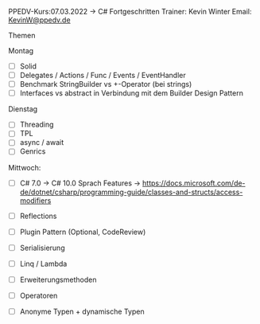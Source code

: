 PPEDV-Kurs:07.03.2022 -> C# Fortgeschritten
Trainer: Kevin Winter
Email: KevinW@ppedv.de

Themen

Montag 

- [ ] Solid 
- [ ] Delegates / Actions / Func / Events / EventHandler
- [ ] Benchmark StringBuilder vs +-Operator (bei strings)
- [ ] Interfaces vs abstract in Verbindung mit dem Builder Design Pattern 

Dienstag
- [ ] Threading
- [ ] TPL
- [ ] async / await
- [ ] Genrics

Mittwoch:

- [ ] C# 7.0 -> C# 10.0 Sprach Features
		-> https://docs.microsoft.com/de-de/dotnet/csharp/programming-guide/classes-and-structs/access-modifiers
- [ ] Reflections 
 - [ ] Plugin Pattern (Optional, CodeReview)
- [ ] Serialisierung
- [ ] Linq / Lambda 
- [ ] Erweiterungsmethoden  
- [ ] Operatoren
- [ ] Anonyme Typen + dynamische Typen













